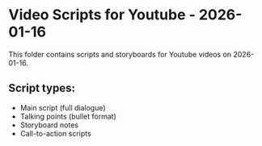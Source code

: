# Video Scripts for Youtube - 2026-01-16

This folder contains scripts and storyboards for Youtube videos on 2026-01-16.

## Script types:
- Main script (full dialogue)
- Talking points (bullet format)
- Storyboard notes
- Call-to-action scripts
